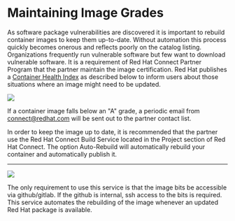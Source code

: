 # Maintaining Image Grades

As software package vulnerabilities are discovered it is important to rebuild container images to keep them up-to-date. Without automation this process quickly becomes onerous and reflects poorly on the catalog listing. Organizations frequently run vulnerable software but few want to download vulnerable software. It is a requirement of Red Hat Connect Partner Program that the partner maintain the image certification. Red Hat publishes a [Container Health Index](https://access.redhat.com/articles/2803031) as described below to inform users about those situations where an image might need to be updated.

![](https://lh6.googleusercontent.com/drj2WKZBDCJNMUyM4O0T6mcyN5iuCisnWDP_z-1eTCl1NmCSk8mcNn5a8meNANel7s9l8R3pSVSZg_7nbaoGjBRkjyIxCaULO_Myuy27fjBI-jRvVQrsS2ypRhpuz7JLCbMAX5fs)

If a container image falls below an "A" grade, a periodic email from connect@redhat.com will be sent out to the partner contact list.

In order to keep the image up to date, it is recommended that the partner use the Red Hat Connect Build Service located in the Project section of Red Hat Connect. The option Auto-Rebuild will automatically rebuild your container and automatically publish it.  
****

![](https://lh3.googleusercontent.com/r4bMlQ7krWNwjC7JYH-BQ9w1yrOmF6U1Mk1JFMybr3-1ViWu2QHLBnJj1ejoiLrVXfsEHuFKtcZ0SOTG1HSkR5_2yBNar0unvRMGZijMAbqXOT4glpqlmqygraG-nfsly9SLOjU6)

The only requirement to use this service is that the image bits be accessible via github/gitlab. If the github is internal, ssh access to the bits is required. This service automates the rebuilding of the image whenever an updated Red Hat package is available.

